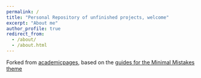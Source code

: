 ```yaml
---
permalink: /
title: "Personal Repository of unfinished projects, welcome"
excerpt: "About me"
author_profile: true
redirect_from: 
  - /about/
  - /about.html
---
```



Forked from [academicpages](https://academicpages.github.io/markdown/), based on the [guides for the Minimal Mistakes theme](https://mmistakes.github.io/minimal-mistakes/docs/configuration/)

